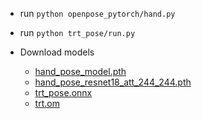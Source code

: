 - run `python openpose_pytorch/hand.py`
- run `python trt_pose/run.py`

- Download models
  - [hand_pose_model.pth ](https://drive.google.com/file/d/1xaVn0ToahfPJrGmZN9FTpP6l4wSMGvbI/view?usp=sharing)
  - [hand_pose_resnet18_att_244_244.pth ](https://drive.google.com/file/d/1kAEmjyOfxt5YXWpX9KmDOlq_LYVxTdMa/view?usp=sharing)
  - [trt_pose.onnx ](https://drive.google.com/file/d/18_9ABEhbWr4HbBPL06BOGOxxr72YUQ9S/view?usp=sharing) 
  - [trt.om ](https://drive.google.com/file/d/1Dav-qTmAyPCuE_xf0vu4Y87wCf45y0Pk/view?usp=sharing) 
